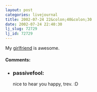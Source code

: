 ```yaml
---
layout: post
categories: livejournal
title: 2002-07-24 22&colon;40&colon;30
date: 2002-07-24 22:40:30
lj_slug: 72729
lj_id: 72729
---
```

My [girlfriend](http://www.livejournal.com/users/klutzywaitress) is awesome.


<div id="comments"><h4>Comments:</h4><div class="lj-comments"><ul>
<li><h3>passivefool: </h3>
<a id="comment-91"></a>
<p>nice to hear you happy, trev.  :D</p>
</li>
</ul></div></div>
